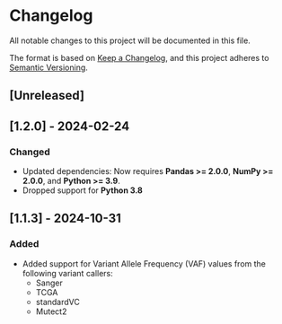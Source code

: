 # Changelog

All notable changes to this project will be documented in this file.

The format is based on [Keep a Changelog](https://keepachangelog.com/en/1.0.0/), and this project adheres to [Semantic Versioning](https://semver.org/spec/v2.0.0.html).

## [Unreleased]

## [1.2.0] - 2024-02-24

### Changed
- Updated dependencies: Now requires **Pandas >= 2.0.0**, **NumPy >= 2.0.0**, and **Python >= 3.9**.
- Dropped support for **Python 3.8**

## [1.1.3] - 2024-10-31

### Added
- Added support for Variant Allele Frequency (VAF) values from the following variant callers:
  - Sanger
  - TCGA
  - standardVC
  - Mutect2
